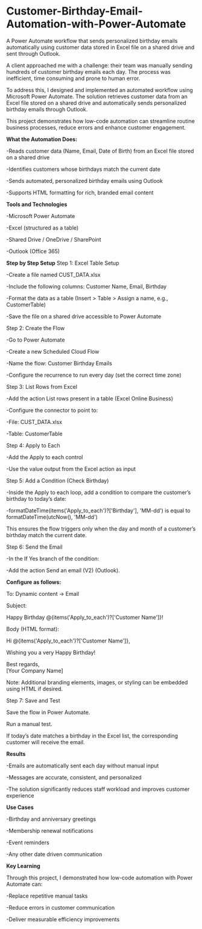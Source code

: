 # Customer-Birthday-Email-Automation-with-Power-Automate
A Power Automate workflow that sends personalized birthday emails automatically using customer data stored in Excel  file on a shared drive and sent through Outlook.

A client approached me with a challenge: their team was manually sending hundreds of customer birthday emails each day. The process was inefficient, time consuming and prone to human error.

To address this, I designed and implemented an automated workflow using Microsoft Power Automate. The solution retrieves customer data from an Excel file stored on a shared drive and automatically sends personalized birthday emails through Outlook.

This project demonstrates how low-code automation can streamline routine business processes, reduce errors and enhance customer engagement.

**What the Automation Does:**

-Reads customer data (Name, Email, Date of Birth) from an Excel file stored on a shared drive

-Identifies customers whose birthdays match the current date

-Sends automated, personalized birthday emails using Outlook

-Supports HTML formatting for rich, branded email content

**Tools and Technologies**

-Microsoft Power Automate

-Excel (structured as a table)

-Shared Drive / OneDrive / SharePoint

-Outlook (Office 365)

**Step by Step Setup**
Step 1: Excel Table Setup

-Create a file named CUST_DATA.xlsx

-Include the following columns: Customer Name, Email, Birthday

-Format the data as a table (Insert > Table > Assign a name, e.g., CustomerTable)

-Save the file on a shared drive accessible to Power Automate

Step 2: Create the Flow

-Go to Power Automate

-Create a new Scheduled Cloud Flow

-Name the flow: Customer Birthday Emails

-Configure the recurrence to run every day (set the correct time zone)

Step 3: List Rows from Excel

-Add the action List rows present in a table (Excel Online Business)

-Configure the connector to point to:

-File: CUST_DATA.xlsx

-Table: CustomerTable

Step 4: Apply to Each

-Add the Apply to each control

-Use the value output from the Excel action as input

Step 5: Add a Condition (Check Birthday)

-Inside the Apply to each loop, add a condition to compare the customer’s birthday to today’s date:

-formatDateTime(items('Apply_to_each')?['Birthday'], 'MM-dd')
is equal to
formatDateTime(utcNow(), 'MM-dd')


This ensures the flow triggers only when the day and month of a customer’s birthday match the current date.

Step 6: Send the Email

-In the If Yes branch of the condition:

-Add the action Send an email (V2) (Outlook).

**Configure as follows:**

To: Dynamic content → Email

Subject:

Happy Birthday @{items('Apply_to_each')?['Customer Name']}!


Body (HTML format):

Hi @{items('Apply_to_each')?['Customer Name']},

Wishing you a very Happy Birthday!  

Best regards,  
[Your Company Name]


Note: Additional branding elements, images, or styling can be embedded using HTML if desired.

Step 7: Save and Test

Save the flow in Power Automate.

Run a manual test.

If today’s date matches a birthday in the Excel list, the corresponding customer will receive the email.

**Results**

-Emails are automatically sent each day without manual input

-Messages are accurate, consistent, and personalized

-The solution significantly reduces staff workload and improves customer experience

**Use Cases**

-Birthday and anniversary greetings

-Membership renewal notifications

-Event reminders

-Any other date driven communication

**Key Learning**

Through this project, I demonstrated how low-code automation with Power Automate can:

-Replace repetitive manual tasks

-Reduce errors in customer communication

-Deliver measurable efficiency improvements
